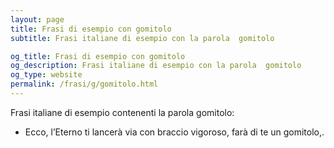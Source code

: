 ```yaml
---
layout: page
title: Frasi di esempio con gomitolo 
subtitle: Frasi italiane di esempio con la parola  gomitolo

og_title: Frasi di esempio con gomitolo 
og_description: Frasi italiane di esempio con la parola  gomitolo
og_type: website
permalink: /frasi/g/gomitolo.html
---
```


Frasi italiane di esempio contenenti la parola gomitolo:


- Ecco, l’Eterno ti lancerà via con braccio vigoroso, farà di te un gomitolo,.
